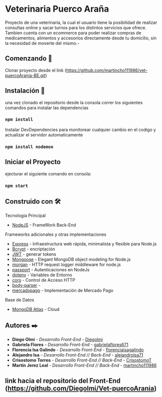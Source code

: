 # Veterinaria Puerco Araña
Proyecto de una veterinaria, la cual el usuario tiene la posibilidad de realizar consultas online y sacar turnos para los distintos servicios que ofrece.
Tambien cuenta con un ecommerce para poder realizar compras de medicamentos, alimentos y accesorios directamente desde tu domicilio, sin la necesidad de moverte del mismo.-

## Comenzando 🚀

 Clonar proyecto desde el link (https://github.com/martincho111986/vet-puercoArania-BE.git)



 ## Instalación 🔧
 una vez clonado el repositorio desde la consola correr los siguientes comandos para instalar las dependencias
### `npm install`

Instalar DevDependencies
para monitorear cualquier cambio en el codigo y actualizar el servidor automaticamente
### `npm install nodemon`

## Iniciar el Proyecto
ejecturar el siguiente comando en consola: 
### `npm start`

## Construido con 🛠️

Tecnologia Principal
* [NodeJS](https://nodejs.org/es/) - FrameWork Back-End

Frameworks adicionales y otras implementaciones
* [Express](https://expressjs.com/es/) - Infraestructura web rápida, minimalista y flexible para Node.js
* [Bcrypt](https://www.npmjs.com/package/bcryptjs) - encriptación
* [JWT](https://jwt.io/) - generar tokens
* [Mongoose](https://mongoosejs.com/) - Elegant MongoDB object modeling for Node.js
* [morgan](https://www.npmjs.com/package/morgan) - HTTP request logger middleware for node.js
* [passport](http://www.passportjs.org/) - Autenticaciones en NodeJs
* [dotenv](https://www.npmjs.com/package/dotenv) - Variables de Entorno
* [cors](https://www.npmjs.com/package/cors) - Control de Acceso HTTP
* [body-parser](https://www.npmjs.com/package/body-parser) - 
* [mercadopago](https://www.mercadopago.com.ar/developers/es/guides/payments/web-payment-checkout/introduction/) - Implementación de Mercado Pago

Base de Datos
* [MongoDB Atlas](https://www.mongodb.com/cloud/atlas) - Cloud 


## Autores ✒️
* **Diego Olmi** - *Desarrollo Front-End* - [Diegolmi](https://github.com/Diegolmi)
* **Gabriela Flores** - *Desarrollo Front-End* - [gabrielaflores671](https://github.com/gabrielaflores671)
* **Florencia Isa Galindo** - *Desarrollo Front-End* - [florenciaisagalindo](https://github.com/florenciaisagalindo)
* **Alejandro Isa** - *Desarrollo Front-End // Back-End* - [alejandroisa71](https://github.com/alejandroisa71)
* **Crisostomo Torres** - *Desarrollo Front-End // Back-End* - [CrisostomoT](https://github.com/CrisostomoT)
* **Martin Jerez Leal** - *Desarrollo Front-End // Back-End* - [martincho111986](https://github.com/martincho111986)

## link hacia el repositorio del Front-End (https://github.com/Diegolmi/Vet-puercoArania)
